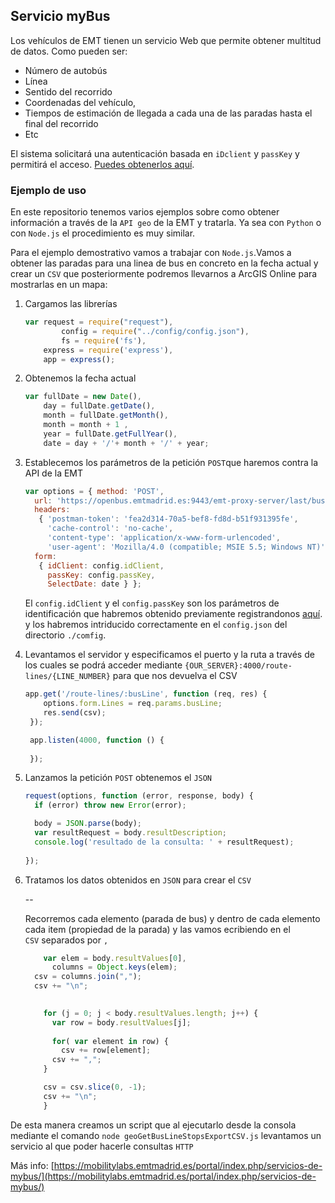 ## Servicio myBus

Los vehículos de EMT tienen un servicio Web que permite obtener multitud de datos. Como pueden ser:

  - Número de autobús
  - Línea
  - Sentido del recorrido
  - Coordenadas del vehículo, 
  - Tiempos de estimación de llegada a cada una de las paradas hasta el final del recorrido
  - Etc

El sistema solicitará una autenticación basada en `iDclient` y `passKey` y permitirá el acceso. [Puedes obtenerlos aquí](http://opendata.emtmadrid.es/Formulario).

### Ejemplo de uso

En este repositorio tenemos varios ejemplos sobre como obtener información a través de la `API geo` de la EMT y tratarla.
Ya sea con `Python` o con `Node.js` el procedimiento es muy similar.

Para el ejemplo demostrativo vamos a trabajar con `Node.js`.Vamos a obtener las paradas para una linea de bus en concreto en la fecha actual y crear un `CSV` que posteriormente podremos llevarnos a ArcGIS Online para mostrarlas en un mapa:

1. Cargamos las librerías
	```javascript
	var request = require("request"),
			config = require("../config/config.json"),
			fs = require('fs'),
	    express = require('express'),
	    app = express();

	``` 

2. Obtenemos la fecha actual
	```javascript
	var fullDate = new Date(),
	    day = fullDate.getDate(),
	    month = fullDate.getMonth(),
	    month = month + 1 ,
	    year = fullDate.getFullYear(),
	    date = day + '/'+ month + '/' + year;
	```

3. Establecemos los parámetros de la petición `POST`que haremos contra la API de la EMT
	```javascript
	var options = { method: 'POST',
	  url: 'https://openbus.emtmadrid.es:9443/emt-proxy-server/last/bus/GetRouteLines.php',
	  headers: 
	   { 'postman-token': 'fea2d314-70a5-bef8-fd8d-b51f931395fe',
	     'cache-control': 'no-cache',
	     'content-type': 'application/x-www-form-urlencoded',
	     'user-agent': 'Mozilla/4.0 (compatible; MSIE 5.5; Windows NT)' },
	  form: 
	   { idClient: config.idClient,
	     passKey: config.passKey,
	     SelectDate: date } };
	```
	El `config.idClient` y el `config.passKey` son los parámetros de identificación que habremos obtenido previamente registrandonos [aquí](http://opendata.emtmadrid.es/Formulario). y los habremos intriducido correctamente en el `config.json` del directorio `./comfig`.

4. Levantamos el servidor y especificamos el puerto y la ruta a través de los cuales se podrá acceder mediante `{OUR_SERVER}:4000/route-lines/{LINE_NUMBER}` para que nos devuelva el CSV
	```javascript
	app.get('/route-lines/:busLine', function (req, res) {
	 	options.form.Lines = req.params.busLine;
	    res.send(csv);
	 });

	 app.listen(4000, function () {
	  
	 });
	```
5. Lanzamos la petición `POST` obtenemos el `JSON`

	```javascript
	request(options, function (error, response, body) {
	  if (error) throw new Error(error);

	  body = JSON.parse(body);
	  var resultRequest = body.resultDescription;
	  console.log('resultado de la consulta: ' + resultRequest);
	 	
	});
	```
6. Tratamos los datos obtenidos en `JSON` para crear el `CSV`

	--

	Recorremos cada elemento (parada de bus) y dentro de cada elemento cada item (propiedad de la parada) y las vamos ecribiendo en el `	  CSV` separados por `,`
	```javascript
	 	var elem = body.resultValues[0],
	      columns = Object.keys(elem);
	  csv = columns.join(",");
	  csv += "\n";

	  
		for (j = 0; j < body.resultValues.length; j++) {
		  var row = body.resultValues[j];
		  
		  for( var element in row) {
		  	csv += row[element];  
	      csv += ",";
	  	}

	  	csv = csv.slice(0, -1);
	  	csv += "\n";
		}
	```	
De esta manera creamos un script que al ejecutarlo desde la consola mediante el comando `node geoGetBusLineStopsExportCSV.js` levantamos un servicio al que poder hacerle consultas `HTTP`

Más info: [https://mobilitylabs.emtmadrid.es/portal/index.php/servicios-de-mybus/](https://mobilitylabs.emtmadrid.es/portal/index.php/servicios-de-mybus/)
